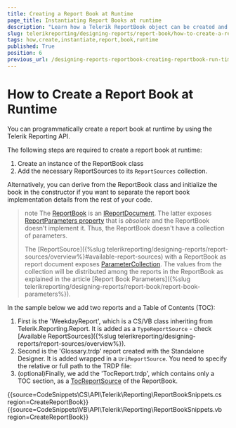 ```yaml
---
title: Creating a Report Book at Runtime
page_title: Instantiating Report Books at runtime
description: "Learn how a Telerik ReportBook object can be created and edited at runtime through code in order to render multiple reports at the same time."
slug: telerikreporting/designing-reports/report-book/how-to-create-a-report-book-at-run-time
tags: how,create,instantiate,report,book,runtime
published: True
position: 6
previous_url: /designing-reports-reportbook-creating-reportbook-run-time
---
```


# How to Create a Report Book at Runtime

You can programmatically create a report book at runtime by using the Telerik Reporting API.

The following steps are required to create a report book at runtime:

1. Create an instance of the ReportBook class
1. Add the necessary ReportSources to its `ReportSources` collection.

Alternatively, you can derive from the ReportBook class and initialize the book in the constructor if you want to separate the report book implementation details from the rest of your code.

>note The [ReportBook](/api/telerik.reporting.reportbook) is an [IReportDocument](/api/telerik.reporting.ireportdocument). The latter exposes [ReportParameters property](/api/telerik.reporting.ireportdocument#Telerik_Reporting_IReportDocument_ReportParameters) that is _obsolete_ and the ReportBook doesn't implement it. Thus, the ReportBook doesn't have a collection of parameters.
>
>The [ReportSource]({%slug telerikreporting/designing-reports/report-sources/overview%}#available-report-sources) with a ReportBook as report document exposes [ParameterCollection](/api/telerik.reporting.parametercollection). The values from the collection will be distributed among the reports in the ReportBook as explained in the article [Report Book Parameters]({%slug telerikreporting/designing-reports/report-book/report-book-parameters%}).

In the sample below we add two reports and a Table of Contents (TOC):

1. First is the 'WeekdayReport', which is a CS/VB class inheriting from Telerik.Reporting.Report. It is added as a `TypeReportSource` - check [Available ReportSources]({%slug telerikreporting/designing-reports/report-sources/overview%}).
1. Second is the 'Glossary.trdp' report created with the Standalone Designer. It is added wrapped in a `UriReportSource`. You need to specify the relative or full path to the TRDP file:
1. (optional)Finally, we add the 'TocReport.trdp', which contains only a TOC section, as a [TocReportSource](/api/telerik.reporting.reportbook#Telerik_Reporting_ReportBook_TocReportSource) of the ReportBook.

{{source=CodeSnippets\CS\API\Telerik\Reporting\ReportBookSnippets.cs region=CreateReportBook}}
{{source=CodeSnippets\VB\API\Telerik\Reporting\ReportBookSnippets.vb region=CreateReportBook}}

